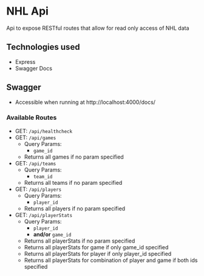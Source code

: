 # NHL Api

Api to expose RESTful routes that allow for read only access of NHL data

## Technologies used

- Express
- Swagger Docs

## Swagger

- Accessible when running at http://localhost:4000/docs/

### Available Routes

- GET: `/api/healthcheck`
- GET: `/api/games`
  - Query Params:
    - `game_id`
  - Returns all games if no param specified
- GET: `/api/teams`
  - Query Params:
    - `team_id`
  - Returns all teams if no param specified
- GET: `/api/players`
  - Query Params:
    - `player_id`
  - Returns all players if no param specified
- GET: `/api/playerStats`
  - Query Params:
    - `player_id`
    - **and/or** `game_id`
  - Returns all playerStats if no param specified
  - Returns all playerStats for game if only game_id specified
  - Returns all playerStats for player if only player_id specified
  - Returns all playerStats for combination of player and game if both ids specified
